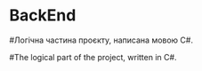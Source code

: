 # BackEnd

#Логічна частина проєкту, написана мовою C#.

#The logical part of the project, written in C#.

